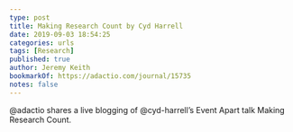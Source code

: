 ```yaml
---
type: post
title: Making Research Count by Cyd Harrell
date: 2019-09-03 18:54:25
categories: urls
tags: [Research]
published: true
author: Jeremy Keith
bookmarkOf: https://adactio.com/journal/15735
notes: false
---
```


@adactio shares a live blogging of @cyd-harrell’s Event Apart talk Making Research Count.